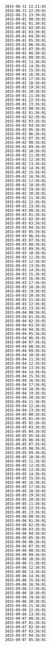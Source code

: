 `2015-08-31 22:21:03`<br />
`2015-08-31 22:30:01`<br />
`2015-08-31 23:30:01`<br />
`2015-09-01 00:30:01`<br />
`2015-09-01 01:30:01`<br />
`2015-09-01 02:30:01`<br />
`2015-09-01 03:30:01`<br />
`2015-09-01 04:30:01`<br />
`2015-09-01 05:30:01`<br />
`2015-09-01 06:30:01`<br />
`2015-09-01 07:30:01`<br />
`2015-09-01 08:30:01`<br />
`2015-09-01 09:30:01`<br />
`2015-09-01 11:36:01`<br />
`2015-09-01 14:36:01`<br />
`2015-09-01 15:36:01`<br />
`2015-09-01 16:36:01`<br />
`2015-09-01 17:36:01`<br />
`2015-09-01 18:36:01`<br />
`2015-09-01 19:36:01`<br />
`2015-09-01 20:36:01`<br />
`2015-09-01 21:36:01`<br />
`2015-09-01 22:36:01`<br />
`2015-09-01 23:36:01`<br />
`2015-09-02 00:36:01`<br />
`2015-09-02 01:36:01`<br />
`2015-09-02 02:36:01`<br />
`2015-09-02 03:36:01`<br />
`2015-09-02 04:36:01`<br />
`2015-09-02 05:36:01`<br />
`2015-09-02 06:36:01`<br />
`2015-09-02 07:36:01`<br />
`2015-09-02 08:36:01`<br />
`2015-09-02 09:36:02`<br />
`2015-09-02 10:36:01`<br />
`2015-09-02 11:36:01`<br />
`2015-09-02 12:36:01`<br />
`2015-09-02 13:36:01`<br />
`2015-09-02 14:36:01`<br />
`2015-09-02 15:36:01`<br />
`2015-09-02 16:36:01`<br />
`2015-09-02 17:36:01`<br />
`2015-09-02 18:36:01`<br />
`2015-09-02 19:36:01`<br />
`2015-09-02 20:36:01`<br />
`2015-09-02 21:36:01`<br />
`2015-09-02 22:36:01`<br />
`2015-09-02 23:36:01`<br />
`2015-09-03 00:36:01`<br />
`2015-09-03 01:36:01`<br />
`2015-09-03 02:36:01`<br />
`2015-09-03 03:36:01`<br />
`2015-09-03 04:36:01`<br />
`2015-09-03 05:36:01`<br />
`2015-09-03 06:36:01`<br />
`2015-09-03 07:36:01`<br />
`2015-09-03 08:36:01`<br />
`2015-09-03 09:36:01`<br />
`2015-09-03 10:36:01`<br />
`2015-09-03 11:36:01`<br />
`2015-09-03 12:36:01`<br />
`2015-09-03 13:36:01`<br />
`2015-09-03 14:36:01`<br />
`2015-09-03 15:36:01`<br />
`2015-09-03 16:36:01`<br />
`2015-09-03 17:36:01`<br />
`2015-09-03 18:36:01`<br />
`2015-09-03 19:36:01`<br />
`2015-09-03 20:36:01`<br />
`2015-09-03 21:36:01`<br />
`2015-09-03 22:36:01`<br />
`2015-09-03 23:36:01`<br />
`2015-09-04 00:36:01`<br />
`2015-09-04 01:36:01`<br />
`2015-09-04 02:36:01`<br />
`2015-09-04 03:36:01`<br />
`2015-09-04 04:36:01`<br />
`2015-09-04 05:36:01`<br />
`2015-09-04 06:36:01`<br />
`2015-09-04 07:36:01`<br />
`2015-09-04 08:36:01`<br />
`2015-09-04 09:36:01`<br />
`2015-09-04 10:36:01`<br />
`2015-09-04 11:36:01`<br />
`2015-09-04 12:36:01`<br />
`2015-09-04 13:36:01`<br />
`2015-09-04 14:36:01`<br />
`2015-09-04 15:36:01`<br />
`2015-09-04 16:36:01`<br />
`2015-09-04 17:36:01`<br />
`2015-09-04 18:36:01`<br />
`2015-09-04 19:36:01`<br />
`2015-09-04 20:36:01`<br />
`2015-09-04 21:36:01`<br />
`2015-09-04 22:36:01`<br />
`2015-09-04 23:36:01`<br />
`2015-09-05 00:36:01`<br />
`2015-09-05 01:36:01`<br />
`2015-09-05 02:36:01`<br />
`2015-09-05 03:36:01`<br />
`2015-09-05 04:36:02`<br />
`2015-09-05 05:36:01`<br />
`2015-09-05 06:36:01`<br />
`2015-09-05 07:36:01`<br />
`2015-09-05 08:36:01`<br />
`2015-09-05 09:36:01`<br />
`2015-09-05 10:36:01`<br />
`2015-09-05 11:36:01`<br />
`2015-09-05 12:36:01`<br />
`2015-09-05 13:36:01`<br />
`2015-09-05 14:36:01`<br />
`2015-09-05 15:36:01`<br />
`2015-09-05 16:36:01`<br />
`2015-09-05 17:36:01`<br />
`2015-09-05 18:36:01`<br />
`2015-09-05 19:36:01`<br />
`2015-09-05 20:36:01`<br />
`2015-09-05 21:36:01`<br />
`2015-09-05 22:36:01`<br />
`2015-09-05 23:36:01`<br />
`2015-09-06 00:36:01`<br />
`2015-09-06 01:36:01`<br />
`2015-09-06 02:36:01`<br />
`2015-09-06 03:36:01`<br />
`2015-09-06 04:36:01`<br />
`2015-09-06 05:36:01`<br />
`2015-09-06 06:36:01`<br />
`2015-09-06 07:36:01`<br />
`2015-09-06 08:36:01`<br />
`2015-09-06 09:36:01`<br />
`2015-09-06 10:36:01`<br />
`2015-09-06 11:36:01`<br />
`2015-09-06 12:36:01`<br />
`2015-09-06 13:36:01`<br />
`2015-09-06 14:36:01`<br />
`2015-09-06 15:36:01`<br />
`2015-09-06 16:36:01`<br />
`2015-09-06 17:36:01`<br />
`2015-09-06 18:36:01`<br />
`2015-09-06 19:36:01`<br />
`2015-09-06 20:36:01`<br />
`2015-09-06 21:36:01`<br />
`2015-09-06 22:36:01`<br />
`2015-09-06 23:36:01`<br />
`2015-09-07 00:36:01`<br />
`2015-09-07 01:36:01`<br />
`2015-09-07 02:36:01`<br />
`2015-09-07 03:36:01`<br />
`2015-09-07 04:36:01`<br />
`2015-09-07 05:36:01`<br />
